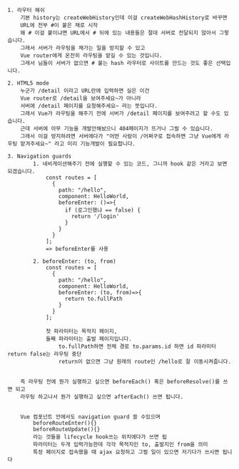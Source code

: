     1. 라우터 해쉬
    	기본 history는 createWebHistory인데 이걸 createWebHashHistory로 바꾸면
    	URL에 전부 #이 붙은 채로 시작
    	왜 # 이걸 붙이냐면 URL에서 # 뒤에 있는 내용들은 절대 서버로 전달되지 않아서 그렇습니다.
    	그래서 서버가 라우팅을 채가는 일을 방지할 수 있고
    	Vue router에게 온전히 라우팅을 맡길 수 있는 것입니다.
    	그래서 님들이 서버가 없으면 # 붙는 hash 라우터로 사이트를 만드는 것도 좋은 선택입니다.

    2. HTML5 mode
    	누군가 /detail 이라고 URL란에 입력하면 실은 이건
    	Vue router로 /detail을 보여주세요~가 아니라
    	서버에 /detail 페이지를 요청해주세요~ 라는 뜻입니다.
    	그래서 Vue가 라우팅을 해주기 전에 서버가 /detail 페이지를 보여주려고 할 수도 있습니다.
    	근데 서버에 아무 기능을 개발안해놨으니 404페이지가 뜨거나 그럴 수 있습니다.
    	그래서 이걸 방지하려면 서버에다가 "어떤 사람이 /어쩌구로 접속하면 그냥 Vue에게 라우팅 맡겨주세요~" 라고 미리 기능개발이 필요합니다.

    3. Navigation guards
    		1. 네비게이션해주기 전에 실행할 수 있는 코드, 그니까 hook 같은 거라고 보면 되겠습니다.
    			const routes = [
    			  {
    				path: "/hello",
    				component: HelloWorld,
    				beforeEnter: ()=>{
    				  if (로그인했냐 == false) {
    					return '/login'
    				  }
    				}
    			  }
    			];
    			=> beforeEnter를 사용

    		2. beforeEnter: (to, from)
    			const routes = [
    			  {
    				path: "/hello",
    				component: HelloWorld,
    				beforeEnter: (to, from)=>{
    				  return to.fullPath
    				}
    			  }
    			];

    			첫 파라미터는 목적지 페이지,
    			둘째 파라미터는 출발 페이지입니다.
    				to.fullPath하면 전체 경로 to.params.id 하면 id 파라미터 return false는 라우팅 중단
    				return이 없으면 그냥 원래의 route인 /hello로 잘 이동시켜줍니다.


    	즉 라우팅 전에 뭔가 실행하고 싶으면 beforeEach() 혹은 beforeResolve()를 쓰면 되고
    	라우팅 하고나서 뭔가 실행하고 싶으면 afterEach() 쓰면 됩니다.


    	Vue 컴포넌트 안에서도 navigation guard 쓸 수있으며
    		beforeRouteEnter(){}
    		beforeRouteUpdate(){}
    		라는 것들을 lifecycle hook쓰는 위치에다가 쓰면 됩
    		파라미터는 두개 입력가능한데 각각 목적지인 to, 출발지인 from을 의미
    		특정 페이지로 접속했을 때 ajax 요청하고 그럴 일이 있으면 저기다가 쓰시면 됩니다
